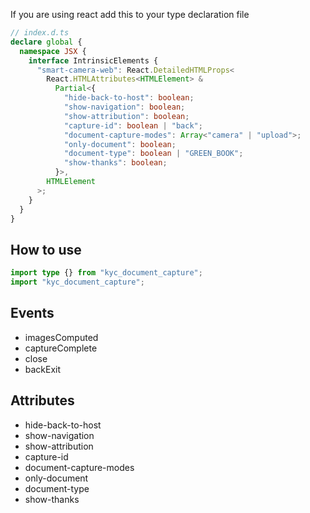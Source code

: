 If you are using react add this to your type declaration file

```ts
// index.d.ts
declare global {
  namespace JSX {
    interface IntrinsicElements {
      "smart-camera-web": React.DetailedHTMLProps<
        React.HTMLAttributes<HTMLElement> &
          Partial<{
            "hide-back-to-host": boolean;
            "show-navigation": boolean;
            "show-attribution": boolean;
            "capture-id": boolean | "back";
            "document-capture-modes": Array<"camera" | "upload">;
            "only-document": boolean;
            "document-type": boolean | "GREEN_BOOK";
            "show-thanks": boolean;
          }>,
        HTMLElement
      >;
    }
  }
}
```

## How to use

```ts
import type {} from "kyc_document_capture";
import "kyc_document_capture";
```

## Events

- imagesComputed
- captureComplete
- close
- backExit

## Attributes

- hide-back-to-host
- show-navigation
- show-attribution
- capture-id
- document-capture-modes
- only-document
- document-type
- show-thanks
